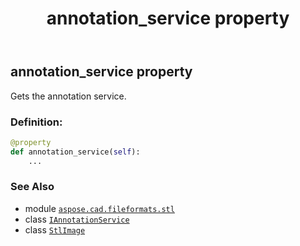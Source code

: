 ﻿---
title: annotation_service property
second_title: Aspose.CAD for Python via .NET API References
description: 
type: docs
weight: 100
url: /python-net/aspose.cad.fileformats.stl/stlimage/annotation_service/
is_root: false
---

## annotation_service property


Gets the annotation service.
### Definition:
```python
@property
def annotation_service(self):
    ...
```

### See Also
* module [`aspose.cad.fileformats.stl`](../../)
* class [`IAnnotationService`](/cad/python-net/aspose.cad.annotations/iannotationservice)
* class [`StlImage`](/cad/python-net/aspose.cad.fileformats.stl/stlimage)
